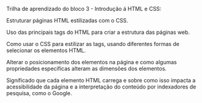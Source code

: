 Trilha de aprendizado do bloco 3 - Introdução á HTML e CSS:

Estruturar páginas HTML estilizadas com o CSS.

Uso das principais tags do HTML para criar a estrutura das páginas web.

Como usar o CSS para estilizar as tags, usando diferentes formas de selecionar os elementos HTML.

Alterar o posicionamento dos elementos na página e como algumas propriedades específicas alteram as dimensões dos elementos.

Significado que cada elemento HTML carrega e sobre como isso impacta a acessibilidade da página e a interpretação do conteúdo por indexadores de pesquisa, como o Google.
